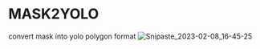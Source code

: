 # MASK2YOLO
convert mask into yolo polygon format
![Snipaste_2023-02-08_16-45-25](https://user-images.githubusercontent.com/61930699/217479584-3c2e295b-1fb8-4b13-b223-1bba3cbc003e.png)
